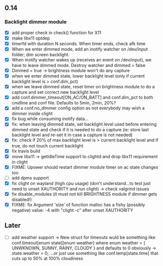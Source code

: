 ## 0.14

### Backlight dimmer module
- [x] add proper check in check() function for X11
- [x] make libx11 optdep
- [x] timerfd with duration N seconds. When timer ends, check afk time
- [x] When we enter dimmed mode, add an inotify watcher on /dev/input folder; dim screen backlight.
- [x] When inotify watcher wakes up (receives an event on /dev/input), we have to leave dimmed mode. Destroy watcher and dimmed = false
- [x] Dimmed = true -> brightness module won't do any capture
- [x] when we enter dimmed state, lower backlight level (only if current backlight level is > conf.dim_pct)
- [x] when we leave dimmed state, reset timer on brightness module to do a capture and set correct new backlight level
- [x] add conf.dimmer_timeout[ON_AC/ON_BATT] and conf.dim_pct to both cmdline and conf file. Defaults to 5min, 2min, 20%?
- [x] add a conf.no_dimmer config option as not everybody may wish a dimmer inside clight
- [x] fix bug while consuming inotify data...
- [x] fix: when leaving dimmed state, set backlight level used before entering dimmed state and check if it is needed to do a capture (ie: store last backlight level and re-set it in case a capture is not needed)
- [x] fix: check if 20% of max backlight level is > current backlight level and if true, do not touch current backlight
- [x] fix travis build
- [x] move libx11 -> getIdleTime support to clightd and drop libx11 requirement in clight
- [x] FIXME: Upower should restart dimmer module timer on ac state changes too
- [ ] add dpms support
- [x] fix clight on wayland (high cpu usage) (don't understand...to test just need to unset XAUTHORITY and run clight) -> check valgrind issues
- [x] fix disable_modules (it must not kill BRIGHTNESS module if dimmer gets disabled!)
- [x] FIXME: fix Argument 'size' of function malloc has a fishy (possibly negative) value: -4 with "clight -c" after unset XAUTHORITY

## Later
- [ ] add weather support -> New struct for timeouts wuld be something like conf.timeout[enum state][enum weather] where enum weather = { UNWKNOWN, SUNNY, RAINY, CLOUDY } and defaults to 0 obviously -> state.weather = 0; ...or just use something like conf.temp[state.time] that cuts up to 50% at 100% cloudiness
